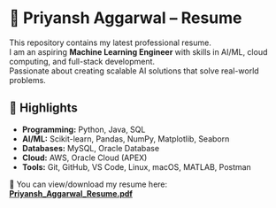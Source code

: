 # 📄 Priyansh Aggarwal – Resume

This repository contains my latest professional resume.  
I am an aspiring **Machine Learning Engineer** with skills in AI/ML, cloud computing, and full-stack development.  
Passionate about creating scalable AI solutions that solve real-world problems.

## 📜 Highlights
- **Programming:** Python, Java, SQL  
- **AI/ML:** Scikit-learn, Pandas, NumPy, Matplotlib, Seaborn  
- **Databases:** MySQL, Oracle Database  
- **Cloud:** AWS, Oracle Cloud (APEX)  
- **Tools:** Git, GitHub, VS Code, Linux, macOS, MATLAB, Postman  

📌 You can view/download my resume here: **[Priyansh_Aggarwal_Resume.pdf](./Priyansh_Aggarwal_Resume.pdf)**
